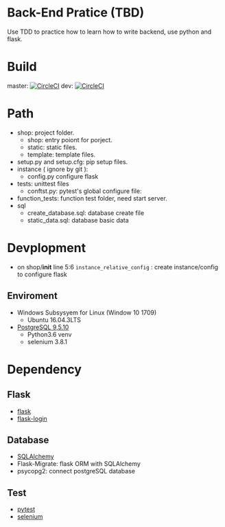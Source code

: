 Back-End Pratice (TBD)
===
Use TDD to practice how to learn how to write backend, use python and flask.

Build
===
master: [![CircleCI](https://circleci.com/gh/sean0427/backend_practice/tree/master.svg?style=svg)](https://circleci.com/gh/sean0427/backend_practice/tree/master)
dev: [![CircleCI](https://circleci.com/gh/sean0427/backend_practice/tree/dev.svg?style=svg)](https://circleci.com/gh/sean0427/backend_practice/tree/dev)

Path
===
- shop: project folder.
    - shop: entry poiont for porject.
    - static: static files.
    - template: template files.
- setup.py and setup.cfg: pip setup files.
- instance ( ignore by git ): 
    - config.py configure flask
- tests: unittest files
    - conftst.py: pytest's global configure file:
- function_tests: function test folder, need start server.
- sql
    - create_database.sql: database create file
    - static_data.sql: database basic data

Devplopment 
===
- on shop/__init__ line 5:6 ```instance_relative_config``` : create instance/config to configure flask

Enviroment
---
- Windows Subsysyem for Linux (Window 10 1709)
    - Ubuntu 16.04.3LTS
- [PostgreSQL 9,5.10](https://www.postgresql.org/)
    - Python3.6 venv
    - selenium 3.8.1 

Dependency
===

Flask
---
- [flask](http://flask.pocoo.org)
- [flask-login](https://flask-login.readthedocs.io/)

Database
---

- [SQLAlchemy](https://www.sqlalchemy.org/)
- Flask-Migrate: flask ORM with SQLAlchemy
- psycopg2: connect postgreSQL database

Test
---

- [pytest](https://docs.pytest.org)
- [selenium](http://www.seleniumframework.com)
